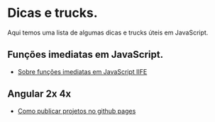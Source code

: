 # Dicas e trucks.

Aqui temos uma lista de algumas dicas e trucks úteis em JavaScript.

## Funções imediatas em JavaScript.

- [Sobre funções imediatas em JavaScript IIFE](https://imasters.com.br/front-end/javascript/sobre-funcoes-imediatas-javascript-iife)

## Angular 2x 4x

- [Como publicar projetos no github pages](https://gist.github.com/israeljrs/82d91f4f4a8e2264468b7bb07cf60ee1#file-publish_angular_to_github-md)
